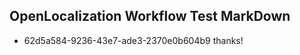 ## OpenLocalization Workflow Test MarkDown
* 62d5a584-9236-43e7-ade3-2370e0b604b9 thanks!

<!--HONumber=Jul16_HO3-->


